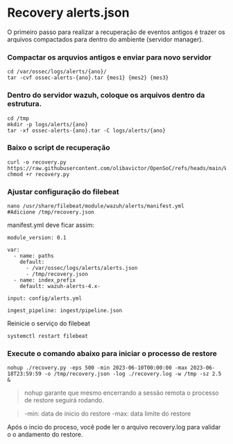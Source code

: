 # Recovery alerts.json

O primeiro passo para realizar a recuperação de eventos antigos é trazer os arquivos compactados para dentro do ambiente (servidor manager).

### Compactar os arquvios antigos e enviar para novo servidor

```
cd /var/ossec/logs/alerts/{ano}/
tar -cvf ossec-alerts-{ano}.tar {mes1} {mes2} {mes3}
```

### Dentro do servidor wazuh, coloque os arquivos dentro da estrutura.
```
cd /tmp
mkdir -p logs/alerts/{ano}
tar -xf ossec-alerts-{ano}.tar -C logs/alerts/{ano}
```

### Baixo o script de recuperação
```
curl -o recovery.py https://raw.githubusercontent.com/olibavictor/OpenSoC/refs/heads/main/Wazuh/Integration/recovery.py
chmod +r recovery.py
```

### Ajustar configuração do filebeat
```
nano /usr/share/filebeat/module/wazuh/alerts/manifest.yml
#Adicione /tmp/recovery.json
```
manifest.yml deve ficar assim:
```
module_version: 0.1

var:
  - name: paths
    default:
      - /var/ossec/logs/alerts/alerts.json
      - /tmp/recovery.json
  - name: index_prefix
    default: wazuh-alerts-4.x-

input: config/alerts.yml

ingest_pipeline: ingest/pipeline.json
```
Reinicie o serviço do filebeat
```
systemctl restart filebeat
```

### Execute o comando abaixo para iniciar o processo de restore
```
nohup ./recovery.py -eps 500 -min 2023-06-10T00:00:00 -max 2023-06-18T23:59:59 -o /tmp/recovery.json -log ./recovery.log -w /tmp -sz 2.5 &
```
> nohup garante que mesmo encerrando a sessão remota o processo de restore seguirá rodando.

> -min: data de inicio do restore <altere conforme necessidade>
> -max: data limite do restore <altere conforme necessidade>

Após o incio do proceso, você pode ler o arquivo recovery.log para validar o o andamento do restore.
